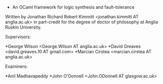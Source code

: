 * An OCaml framework for logic synthesis and fault-tolerance

Written by Jonathan Richard Robert Kimmitt <jonathan.kimmitt AT anglia.ac.uk>
in part-credit for the degree of doctor of philosophy at
Anglia Ruskin University.

Supervisors:

*George Wilson <George.Wilson AT anglia.ac.uk>
*David Greaves <david.greaves.10 AT gmail.com>
*Marcian Cirstea <marcian.cirstea AT anglia.ac.uk>

Examiners:

*Anil Madhavapeddy <avsm2 AT cl.cam.ac.uk>
*John O'Donnell <John.ODonnell AT glasgow.ac.uk>
